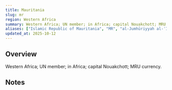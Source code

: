 ```yaml
---
title: Mauritania
slug: mr
region: Western Africa
summary: Western Africa; UN member; in Africa; capital Nouakchott; MRU currency.
aliases: ["Islamic Republic of Mauritania", "MR", "al-Jumhūriyyah al-ʾIslāmiyyah al-Mūrītāniyyah"]
updated_at: 2025-10-12
---
```


## Overview

Western Africa; UN member; in Africa; capital Nouakchott; MRU currency.

## Notes

<!-- Add your first note below -->
